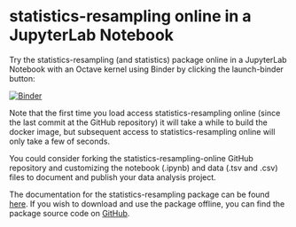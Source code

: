 # statistics-resampling online in a JupyterLab Notebook

Try the statistics-resampling (and statistics) package online in a JupyterLab Notebook with an Octave kernel using Binder by clicking the launch-binder button:

[![Binder](https://mybinder.org/badge.svg)](https://mybinder.org/v2/gh/acpennlab/statistics-resampling-online/master?labpath=statistics-resampling.ipynb)

Note that the first time you load access statistics-resampling online (since the last commit at the GitHub repository) it will take a while to build the docker image, but subsequent access to statistics-resampling online will only take a few of seconds.

You could consider forking the statistics-resampling-online GitHub repository and customizing the notebook (.ipynb) and data (.tsv and .csv) files to document and publish your data analysis project.

The documentation for the statistics-resampling package can be found [here](https://gnu-octave.github.io/statistics-resampling/index.html). If you wish to download and use the package offline, you can find the package source code on [GitHub](https://github.com/gnu-octave/statistics-resampling/).
